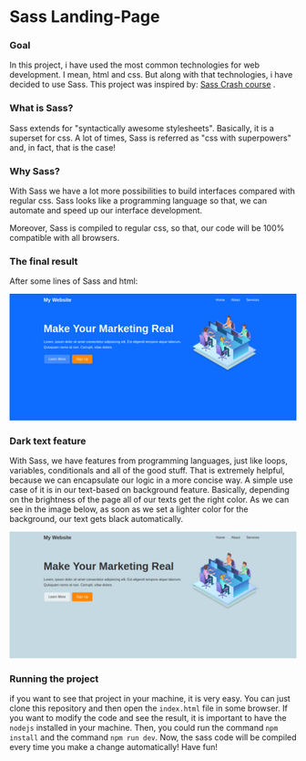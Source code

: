 # Sass Landing-Page

### Goal 
In this project, i have used the most common technologies for web development. I mean,
html and css. But along with that technologies, i have decided to use Sass.
This project was inspired by: [Sass Crash course](https://youtu.be/nu5mdN2JIwM) .

### What is Sass?
Sass extends for "syntactically awesome stylesheets". Basically, it is a superset for css.
A lot of times, Sass is referred as "css with superpowers" and, in fact, that is the case! 

### Why Sass?
With Sass we have a lot more possibilities to build interfaces compared with regular css. Sass 
looks like a programming language so that, we can automate and speed up our interface development. 

Moreover, Sass is compiled to regular css, so that, our code will be 100% compatible with all browsers.

### The final result
After some lines of Sass and html:

![main-page](https://github.com/KPMGE/Sass-Landing-Page/blob/main/images/main-page.png?raw=true)

### Dark text feature
With Sass, we have features from programming languages, just like loops, variables, conditionals and all of the good stuff.
That is extremely helpful, because we can encapsulate our logic in a more concise way. A simple use case of it is in our text-based on background feature. Basically, depending on the brightness of the page all of our texts get the right color. As we can see in the image below, as soon as we set a lighter color for the background, our text gets black automatically. 

![dark](https://github.com/KPMGE/Sass-Landing-Page/blob/main/images/dark.png?raw=true)

### Running the project
if you want to see that project in your machine, it is very easy. You can just clone this repository and then open the `index.html` file in some browser. 
If you want to modify the code and see the result, it is important to have the `nodejs` installed in your machine. Then,
you could run the command `npm install` and the command `npm run dev`. Now, the sass code will be compiled every time you make a change automatically! Have fun!
